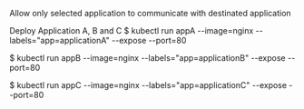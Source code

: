 Allow only selected application to communicate with destinated application


Deploy Application A, B and C
$ kubectl run appA --image=nginx --labels="app=applicationA" --expose --port=80

$ kubectl run appB --image=nginx --labels="app=applicationB" --expose --port=80

$ kubectl run appC --image=nginx --labels="app=applicationC" --expose --port=80

